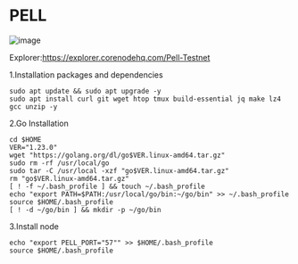 # PELL
![image](https://github.com/user-attachments/assets/62eaa453-7b3c-442e-9c4e-5b2ef993d10c)




Explorer:https://explorer.corenodehq.com/Pell-Testnet



1.Installation packages and dependencies

```shell
sudo apt update && sudo apt upgrade -y
sudo apt install curl git wget htop tmux build-essential jq make lz4 gcc unzip -y
```

2.Go Installation
```shell
cd $HOME
VER="1.23.0"
wget "https://golang.org/dl/go$VER.linux-amd64.tar.gz"
sudo rm -rf /usr/local/go
sudo tar -C /usr/local -xzf "go$VER.linux-amd64.tar.gz"
rm "go$VER.linux-amd64.tar.gz"
[ ! -f ~/.bash_profile ] && touch ~/.bash_profile
echo "export PATH=$PATH:/usr/local/go/bin:~/go/bin" >> ~/.bash_profile
source $HOME/.bash_profile
[ ! -d ~/go/bin ] && mkdir -p ~/go/bin
```

3.Install node
```shell
echo "export PELL_PORT="57"" >> $HOME/.bash_profile
source $HOME/.bash_profile
```
